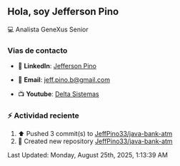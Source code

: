 ## Hola, soy Jefferson Pino

:computer: Analista GeneXus Senior

### Vias de contacto

- 💼 **LinkedIn**: [Jefferson Pino](https://www.linkedin.com/in/jefferson-pino-genexus-senior/)

- 📧 **Email**: [jeff.pino.b@gmail.com](mailto:jeff.pino.b@gmail.com)

- 📺 **Youtube**: [Delta Sistemas](https://www.youtube.com/channel/UCG-RR9SfEUvQTOi7K85Bk5g)

### :zap: Actividad reciente
<!--RECENT_ACTIVITY:start-->
1. ⬆️ Pushed 3 commit(s) to [JeffPino33/java-bank-atm](https://github.com/JeffPino33/java-bank-atm)<br>
2. 📔 Created new repository [JeffPino33/java-bank-atm](https://github.com/JeffPino33/java-bank-atm)<br>
<!--RECENT_ACTIVITY:end-->
<!--RECENT_ACTIVITY:last_update-->
Last Updated: Monday, August 25th, 2025, 1:13:39 AM
<!--RECENT_ACTIVITY:last_update_end-->

